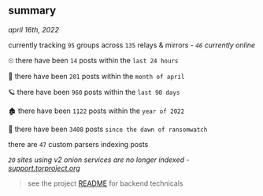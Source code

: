 
## summary
_april 16th, 2022_

currently tracking `95` groups across `135` relays & mirrors - _`46` currently online_

⏲ there have been `14` posts within the `last 24 hours`

🦈 there have been `201` posts within the `month of april`

🪐 there have been `960` posts within the `last 90 days`

🏚 there have been `1122` posts within the `year of 2022`

🦕 there have been `3408` posts `since the dawn of ransomwatch`

there are `47` custom parsers indexing posts

_`20` sites using v2 onion services are no longer indexed - [support.torproject.org](https://support.torproject.org/onionservices/v2-deprecation/)_

> see the project [README](https://github.com/thetanz/ransomwatch#ransomwatch--) for backend technicals
